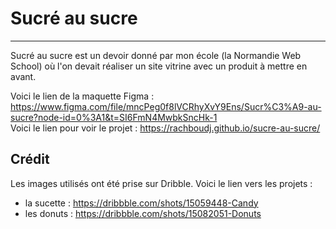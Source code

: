 # Sucré au sucre

***

Sucré au sucre est un devoir donné par mon école (la Normandie Web School) où l'on devait réaliser un site vitrine avec un produit à mettre en avant.

Voici le lien de la maquette Figma : https://www.figma.com/file/mncPeg0f8lVCRhyXvY9Ens/Sucr%C3%A9-au-sucre?node-id=0%3A1&t=SI6FmN4MwbkSncHk-1  
Voici le lien pour voir le projet : https://rachboudj.github.io/sucre-au-sucre/


## Crédit 

Les images utilisés ont été prise sur Dribble. Voici le lien vers les projets : 

- la sucette : https://dribbble.com/shots/15059448-Candy
- les donuts : https://dribbble.com/shots/15082051-Donuts 

